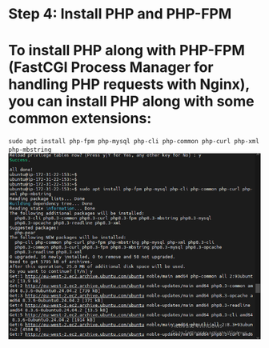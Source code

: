 # Step 4: Install PHP and PHP-FPM #
# To install PHP along with PHP-FPM (FastCGI Process Manager for handling PHP requests with Nginx), you can install PHP along with some common extensions: #
`sudo apt install php-fpm php-mysql php-cli php-common php-curl php-xml php-mbstring`
![Installing_PHP](./IMAGES/installing_PHP.png "PHP INSTALLATION")